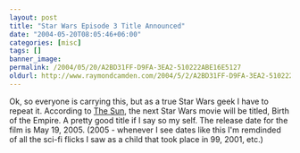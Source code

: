 ```yaml
---
layout: post
title: "Star Wars Episode 3 Title Announced"
date: "2004-05-20T08:05:46+06:00"
categories: [misc]
tags: []
banner_image: 
permalink: /2004/05/20/A2BD31FF-D9FA-3EA2-510222ABE16E5127
oldurl: http://www.raymondcamden.com/2004/5/2/A2BD31FF-D9FA-3EA2-510222ABE16E5127
---
```


Ok, so everyone is carrying this, but as a true Star Wars geek I have to repeat it. According to <a href="http://www.thesun.co.uk/article/0,,2-2004223126,,00.html">The Sun</a>, the next Star Wars movie will be titled, Birth of the Empire. A pretty good title if I say so my self. The release date for the film is May 19, 2005. (2005 - whenever I see dates like this I'm remdinded of all the sci-fi flicks I saw as a child that took place in 99, 2001, etc.)